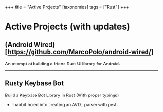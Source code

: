 +++
title = "Active Projects"
[taxonomies]
tags = ["Rust"]
+++

# Active Projects (with updates)

## (Android Wired)[https://github.com/MarcoPolo/android-wired/]

An attempt at building a friend Rust UI library for Android.

---

## Rusty Keybase Bot

Build a Keybase Bot Library in Rust (With proper typings)

- I rabbit holed into creating an AVDL parser with pest.
